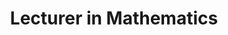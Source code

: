 ---
layout: content

number: 2
company: "San Francisco State University"
period: "September, 2014 - December, 2015"
title: "Lecturer in Mathematics"
supervisor: Dr. David Bao 
location: "San Francisco, CA"
description: "I was the principal instructor for several sections of college algebra and precalculus.  I helped develop and administer a large online calculus course for 200+ students."
---